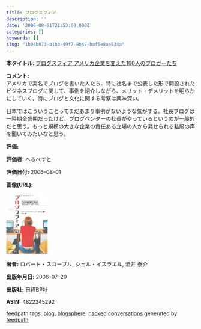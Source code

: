 ```yaml
---
title: ブログスフィア
description: ''
date: '2006-08-01T21:53:00.000Z'
categories: []
keywords: []
slug: "1b04b073-a1bb-49f7-8b47-baf5e8ae534a"
---
```

**本タイトル:** [ブログスフィア アメリカ企業を変えた100人のブロガーたち](http://www.amazon.co.jp/exec/obidos/ASIN/4822245292/mrchildrenonl-22/ref=nosim/)

**コメント:**   
アメリカで実名でブログを書いた人たち、特に社名まで公表した形で開設されたビジネスブログに関して、事例を紹介しながら、メリット・デメリットを明らかにしていく。特にブログと文化に関する考察は興味深い。  
  
日本ではこういうことってまだあまり事例がないような気がする。社長ブログは一時期全盛期だったけど、ブログベンダーの社長がやっているというのが一般的だと思う。もっと規模の大きな企業の責任ある立場の人から発せられる私服の声を聞いてみたいなと思う。

**評価:**

**評価者:** へるべすと

**評価日付:** 2006–08–01

**画像(URL):**

![](0__VmCLg4aMUOPNzxrW.jpg)

**著者:** ロバート・スコーブル, シェル・イスラエル, 酒井 泰介

**出版年月日:** 2006–07–20

**出版社:** 日経BP社

**ASIN:** 4822245292

feedpath tags: [blog](http://feedpath.jp/search/index.csp?search_text=blog), [blogsphere](http://feedpath.jp/search/index.csp?search_text=blogsphere), [nacked conversations](http://feedpath.jp/search/index.csp?search_text=nacked%20conversations) generated by [feedpath](http://feedpath.jp)